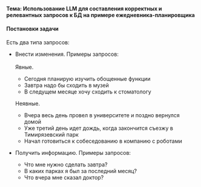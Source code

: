 #### <b>Тема:</b> Использование LLM для составления корректных и релевантных запросов к БД на примере ежедневника-планировщика

#### Постановки задачи
Есть два типа запросов:
* Внести изменения. Примеры запросов: <br><br>
   Явные.
  - Сегодня планирую изучить обощенные функции
  - Завтра надо бы сходить в музей
  - В следущем месяце хочу сходить к стоматологу <br>
  
  Неявные.
  + Вчера весь день провел в университете и поздно вернулся домой
  + Уже третий день идет дождь, когда закончится съезжу в Тимирязевский парк
  + Начал готовиться к собеседованию в компанию с роботами
* Получить информацию. Примеры запросов:
  - Что мне нужно сделать завтра?
  - В каких парках я был за последний месяц?
  - Что вчера мне сказал доктор?
